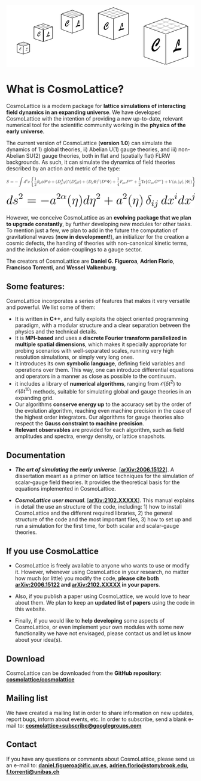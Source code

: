 <p align="center">
  <img src="images/CL_iconSequence-removebgbis.png"   alt="drawing" width="700"
 />
</p>

# What is CosmoLattice?

CosmoLattice is a modern package for **lattice simulations of interacting field dynamics in an expanding universe**. We have developed CosmoLattice with the intention of providing a new up-to-date, relevant numerical tool for the scientific community working in the **physics of the early universe**.

The current version of CosmoLattice (**version 1.0**) can simulate the dynamics of 1) global theories, ii) Abelian U(1) gauge theories, and iii) non-Abelian SU(2) gauge theories, both in flat and (spatially flat) FLRW backgrounds.  As such, it can simulate the dynamics of field theories described by an action and metric of the type:

<p align="center">
  <img src="images/action.svg"
 />
</p>


<p align="center">
  <img src="images/metric.svg"
 />
</p>


However, we conceive CosmoLattice as an **evolving package that we plan to upgrade constantly**, by further developing new modules for other tasks. To mention just a few, we plan to add in the future the computation of gravitational waves (**now in development!**), an initializer for the creation a cosmic defects, the handing of theories with non-canonical kinetic terms, and the inclusion of axion-couplings to a gauge sector. 


The creators of CosmoLattice are **Daniel G. Figueroa**, **Adrien Florio**, **Francisco Torrenti**, and **Wessel Valkenburg**.



## Some features:

CosmoLattice incorporates a series of features that makes it very versatile and powerful. We list some of them:
 
-  It is written in **C++**, and  fully exploits the object oriented programming paradigm, with a modular structure and a clear separation between the physics and the technical details.
-  It is **MPI-based** and uses a **discrete Fourier transform parallelized in multiple spatial dimensions**, which makes it specially appropriate for probing scenarios with well-separated scales, running very high resolution simulations, or simply very long ones.
- It introduces its own **symbolic language**, defining field variables and operations over them. This way, one can introduce differential equations and operators in a manner as close as possible to the continuum.
-  it includes a library of **numerical algorithms**, ranging from $\mathcal{O}(\delta t^2)$ to $\mathcal{O}(\delta t^{10})$ methods, suitable for simulating global and gauge theories in an expanding grid.
- Our algorithms **conserve energy up** to the accuracy set by the order of the evolution algorithm, reaching even machine precision in the case of the highest order integrators. Our algorithms for gauge theories also respect the **Gauss constraint to machine precision**.
- **Relevant observables** are provided for each algorithm, such as field amplitudes and spectra,  energy density, or lattice snapshots. 


## Documentation

- ***The art of simulating the early universe***. [[**arXiv:2006.15122**]](https://arxiv.org/pdf/2006.15122.pdf). A dissertation meant as a primer on lattice techniques for the simulation of scalar-gauge field theories. It provides the theoretical basis for the equations implemented in CosmoLattice. 

- _**CosmoLattice user manual**_. [[**arXiv:2102.XXXXX**]](https://arxiv.org/pdf/2102.XXXXX.pdf). This manual explains in detail the use an structure of the code, including: 1) how to install CosmoLattice and the different required libraries, 2) the general structure of the code and the most important files, 3) how to set up and run a simulation for the first time, for both scalar and scalar-gauge theories.


## If you use CosmoLattice

- CosmoLattice is freely available to anyone who wants to use or modify it. However, whenever using CosmoLattice in your research, no matter how much (or little) you modify the code, **please cite both [arXiv:2006.15122](https://arxiv.org/pdf/2101.XXXXX.pdf) and [arXiv:2102.XXXXX](https://arxiv.org/pdf/2101.XXXXX.pdf) in your papers**. 

- Also, if you publish a paper using CosmoLattice, we would love to hear about them. We plan to keep an **updated list of papers** using the code in this website.

- Finally, if you would like to **help developing** some aspects of CosmoLattice, or even implement your own modules with some new functionality we have not envisaged, please contact us and let us know about your idea(s).

## Download

CosmoLattice can be downloaded from the **GitHub repository**: **[cosmolattice/cosmolattice](http://github.com/cosmolattice/cosmolattice)**


## Mailing list

We have created a mailing list in order to share information on new updates, report bugs, inform about events, etc. In order to subscribe, send a blank e-mail to: **<cosmolattice+subscribe@googlegroups.com>**


## Contact
 If you have any questions or comments about CosmoLattice, please send us an e-mail to: **<daniel.figueroa@ific.uv.es>**, **<adrien.florio@stonybrook.edu>**, **<f.torrenti@unibas.ch>**